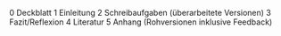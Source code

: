 0 Deckblatt
1 Einleitung
2 Schreibaufgaben (überarbeitete Versionen)
3 Fazit/Reflexion
4 Literatur
5 Anhang (Rohversionen inklusive Feedback)

